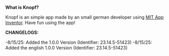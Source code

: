 **What is Knopf?**


Knopf is an simple app made by an small german developer using [MIT App Inventor](https://appinventor.mit.edu).
Have fun using the app!


**CHANGELOGS:**


-8/15/25: Added the 1.0.0 Version (Identifier: 23.14.5-51423)
-8/15/25: Added the english 1.0.0 Version (Identifier: 23.14.5-51423)
